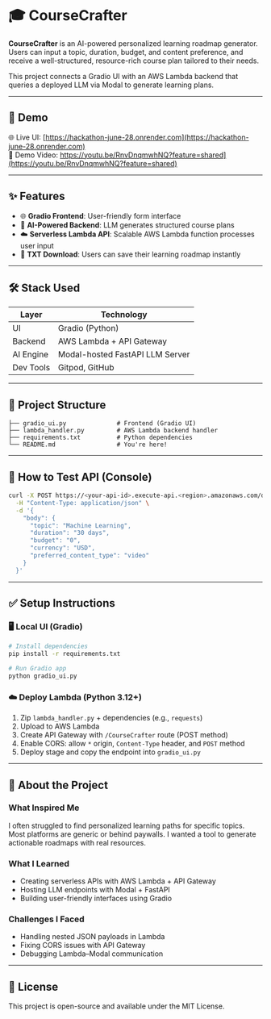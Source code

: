 # 🎓 CourseCrafter

**CourseCrafter** is an AI-powered personalized learning roadmap generator. Users can input a topic, duration, budget, and content preference, and receive a well-structured, resource-rich course plan tailored to their needs.

This project connects a Gradio UI with an AWS Lambda backend that queries a deployed LLM via Modal to generate learning plans.

---

## 🚀 Demo

🌐 Live UI: [https://hackathon-june-28.onrender.com](https://hackathon-june-28.onrender.com)  
🎥 Demo Video: https://youtu.be/RnvDnqmwhNQ?feature=shared](https://youtu.be/RnvDnqmwhNQ?feature=shared)

---

## ✨ Features

- 🌐 **Gradio Frontend**: User-friendly form interface
- 🧠 **AI-Powered Backend**: LLM generates structured course plans
- ☁️ **Serverless Lambda API**: Scalable AWS Lambda function processes user input
- 📄 **TXT Download**: Users can save their learning roadmap instantly

---

## 🛠️ Stack Used

| Layer        | Technology                      |
|-------------|----------------------------------|
| UI          | Gradio (Python)                  |
| Backend     | AWS Lambda + API Gateway         |
| AI Engine   | Modal-hosted FastAPI LLM Server  |
| Dev Tools   | Gitpod, GitHub                   |

---

## 📂 Project Structure

```
├── gradio_ui.py              # Frontend (Gradio UI)
├── lambda_handler.py         # AWS Lambda backend handler
├── requirements.txt          # Python dependencies
└── README.md                 # You're here!
```

---

## 🧪 How to Test API (Console)

```bash
curl -X POST https://<your-api-id>.execute-api.<region>.amazonaws.com/default/CourseCrafter \
  -H "Content-Type: application/json" \
  -d '{
    "body": {
      "topic": "Machine Learning",
      "duration": "30 days",
      "budget": "0",
      "currency": "USD",
      "preferred_content_type": "video"
    }
  }'
```

---

## ✅ Setup Instructions

### 🖥️ Local UI (Gradio)

```bash
# Install dependencies
pip install -r requirements.txt

# Run Gradio app
python gradio_ui.py
```

### ☁️ Deploy Lambda (Python 3.12+)

1. Zip `lambda_handler.py` + dependencies (e.g., `requests`)
2. Upload to AWS Lambda
3. Create API Gateway with `/CourseCrafter` route (POST method)
4. Enable CORS: allow `*` origin, `Content-Type` header, and `POST` method
5. Deploy stage and copy the endpoint into `gradio_ui.py`

---

## 🧠 About the Project

### What Inspired Me

I often struggled to find personalized learning paths for specific topics. Most platforms are generic or behind paywalls. I wanted a tool to generate actionable roadmaps with real resources.

### What I Learned

- Creating serverless APIs with AWS Lambda + API Gateway  
- Hosting LLM endpoints with Modal + FastAPI  
- Building user-friendly interfaces using Gradio  

### Challenges I Faced

- Handling nested JSON payloads in Lambda  
- Fixing CORS issues with API Gateway  
- Debugging Lambda–Modal communication

---

## 📄 License

This project is open-source and available under the MIT License.